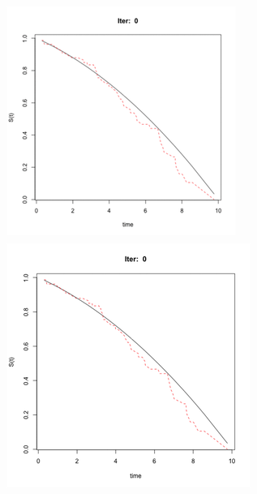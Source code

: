 
![image](https://github.com/sakuramomo1005/Kaplan-Meier-method-under-dependent-censoring/blob/master/Draft/week3/iteration0528.gif)

![image](https://github.com/sakuramomo1005/Kaplan-Meier-method-under-dependent-censoring/blob/master/Draft/week3/iteration_2_0528.gif)
